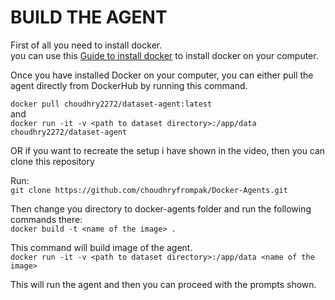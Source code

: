 # BUILD THE AGENT  

First of all you need to install docker.  
you can use this [Guide to install docker](https://docs.docker.com/engine/install/) to install docker on your computer.  

Once you have installed Docker on your computer, you can either pull the agent directly from DockerHub by running this command.  

`docker pull choudhry2272/dataset-agent:latest`  
and  
`docker run -it -v <path to dataset directory>:/app/data choudhry2272/dataset-agent`  

OR if you want to recreate the setup i have shown in the video, then you can clone this repository  

Run:  
`git clone https://github.com/choudhryfrompak/Docker-Agents.git`  

Then change you directory to docker-agents folder and run the following commands there:  
`docker build -t <name of the image> .`  

This command will build image of the agent.  
`docker run -it -v <path to dataset directory>:/app/data <name of the image>`  

This will run the agent and then you can proceed with the prompts shown.
